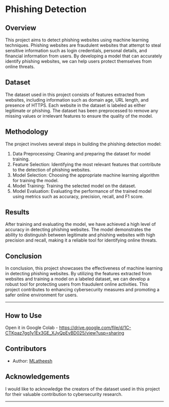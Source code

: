 # Phishing Detection

## Overview
This project aims to detect phishing websites using machine learning techniques. Phishing websites are fraudulent websites that attempt to steal sensitive information such as login credentials, personal details, and financial information from users. By developing a model that can accurately identify phishing websites, we can help users protect themselves from online threats.

## Dataset
The dataset used in this project consists of features extracted from websites, including information such as domain age, URL length, and presence of HTTPS. Each website in the dataset is labeled as either legitimate or phishing. The dataset has been preprocessed to remove any missing values or irrelevant features to ensure the quality of the model.

## Methodology
The project involves several steps in building the phishing detection model:
1. Data Preprocessing: Cleaning and preparing the dataset for model training.
2. Feature Selection: Identifying the most relevant features that contribute to the detection of phishing websites.
3. Model Selection: Choosing the appropriate machine learning algorithm for training the model.
4. Model Training: Training the selected model on the dataset.
5. Model Evaluation: Evaluating the performance of the trained model using metrics such as accuracy, precision, recall, and F1 score.

## Results
After training and evaluating the model, we have achieved a high level of accuracy in detecting phishing websites. The model demonstrates the ability to distinguish between legitimate and phishing websites with high precision and recall, making it a reliable tool for identifying online threats.

## Conclusion
In conclusion, this project showcases the effectiveness of machine learning in detecting phishing websites. By utilizing the features extracted from websites and training a model on a labeled dataset, we can develop a robust tool for protecting users from fraudulent online activities. This project contributes to enhancing cybersecurity measures and promoting a safer online environment for users.

---

## How to Use
Open it in Google Colab - https://drive.google.com/file/d/1C-CTKpaz7gg1y1Ex3GE_XJyQpEvBD025/view?usp=sharing

## Contributors
- Author: [MLatheesh](https://github.com/MLatheesh)


## Acknowledgements
I would like to acknowledge the creators of the dataset used in this project for their valuable contribution to cybersecurity research.

---


